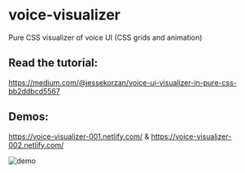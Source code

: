 # voice-visualizer
Pure CSS visualizer of voice UI (CSS grids and animation)

## Read the tutorial: 
https://medium.com/@jessekorzan/voice-ui-visualizer-in-pure-css-bb2ddbcd5567

## Demos:
https://voice-visualizer-001.netlify.com/ & https://voice-visualizer-002.netlify.com/

![demo](https://cdn-images-1.medium.com/max/800/1*XXDEfyQxx_p3eKibMpmcKA.gif)
